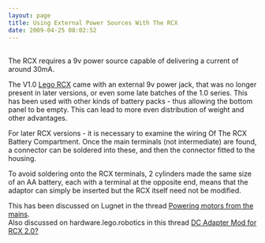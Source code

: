 ```yaml
---
layout: page
title: Using External Power Sources With The RCX
date: 2009-04-25 08:02:52
---
```

<p>
<br/>The RCX requires a 9v power source capable of delivering a current of around 30mA.
</p>
<p>The V1.0 <a class="wiki" href="/wiki/lego_rcx.html" title="The Lego RCX">Lego RCX</a> came with an external 9v power jack, that was no longer present in later versions, or even some late batches of the 1.0 series. This has been used with other kinds of battery packs - thus allowing the bottom panel to be empty. This can lead to more even distribution of weight and other advantages.
</p>
<p>For later RCX versions - it is necessary to examine the wiring Of The RCX Battery Compartment. Once the main terminals (not intermediate) are found, a connector can be soldered into these, and then the connector fitted to the housing.
</p>
<p>To avoid soldering onto the RCX terminals, 2 cylinders made the same size of an AA battery, each with a terminal at the opposite end, means that the adaptor can simply be inserted but the RCX itself need not be modified.
</p>
<p>This has been discussed on Lugnet in the thread <a  href="http://news.lugnet.com/robotics/?n=17939" rel="external" target="_blank">Powering motors from the mains</a>.
<br/>Also discussed on hardware.lego.robotics in this thread <a  href="http://osdir.com/ml/hardware.lego.robotics/2003-05/msg00066.html" rel="external" target="_blank">DC Adapter Mod for RCX 2.0?</a>
</p>
